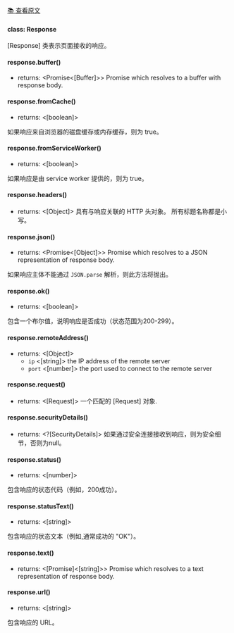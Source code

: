 [📚 查看原文](//github.com/GoogleChrome/puppeteer/blob/v1.7.0/docs/api.md#class-response)

#### class: Response

[Response] 类表示页面接收的响应。

#### response.buffer()
- returns: <Promise<[Buffer]>> Promise which resolves to a buffer with response body.

#### response.fromCache()
- returns: <[boolean]>

如果响应来自浏览器的磁盘缓存或内存缓存，则为 true。

#### response.fromServiceWorker()
- returns: <[boolean]>

如果响应是由 service worker 提供的，则为 true。

#### response.headers()
- returns: <[Object]> 具有与响应关联的 HTTP 头对象。 所有标题名称都是小写。

#### response.json()
- returns: <Promise<[Object]>> Promise which resolves to a JSON representation of response body.

如果响应主体不能通过 `JSON.parse` 解析，则此方法将抛出。

#### response.ok()
- returns: <[boolean]>

包含一个布尔值，说明响应是否成功（状态范围为200-299）。

#### response.remoteAddress()
- returns: <[Object]>
  - `ip` <[string]> the IP address of the remote server
  - `port` <[number]> the port used to connect to the remote server

#### response.request()
- returns: <[Request]> 一个匹配的 [Request] 对象.

#### response.securityDetails()
- returns: <?[SecurityDetails]> 如果通过安全连接接收到响应，则为安全细节，否则为null。

#### response.status()
- returns: <[number]>

包含响应的状态代码（例如，200成功）。

#### response.statusText()
- returns: <[string]>

包含响应的状态文本（例如,通常成功的 "OK"）。

#### response.text()
- returns: <[Promise]<[string]>> Promise which resolves to a text representation of response body.

#### response.url()
- returns: <[string]>

包含响应的 URL。
